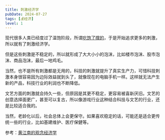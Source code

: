 ```yaml
---
title: 刺激经济学
pubDate: 2024-07-27
tags: [💰经济]
level: 1
---
```


现代很多人类已经度过了温饱阶段，所谓[吃饱了撑的]，于是开始追求更多的刺激，所以就有了刺激经济学。

但是这些刺激是不稳定的，所以就形成了大大小小的泡沫，比如楼市泡沫、股市泡沫、商品泡沫，最后一地鸡毛。

当然，也不是所有刺激都是无用的，科技的刺激就提升了真实生产力，可惜科技刺激本身很容易因为边际效益就到头了，就像现在的电脑手机一样。这样就无法产生新的产品，科技行业的利润也不断降低。

文艺方面的刺激就会持久一些，但原因是其更不稳定，更容易被喜新厌旧。文艺的创意选择面更广，甚至可以复古，所以像游戏行业这种结合科技与文艺的行业，还是比较适合我的。

当然，老龄化以后，社会总体上会更保守。如果喜欢稳定的话，可能还是适合更传统一些的行业，比如基建维护、医疗保健等。

参考：[黄江南的观念经济学]

[吃饱了撑的]: https://www.bilibili.com/video/BV1B84y1t7JX/
[黄江南的观念经济学]: https://space.bilibili.com/1432646173
